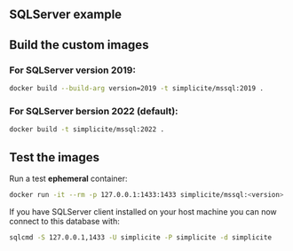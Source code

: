 SQLServer example
-----------------

Build the custom images
-----------------------

### For SQLServer version 2019:

```bash
docker build --build-arg version=2019 -t simplicite/mssql:2019 .
```

### For SQLServer bersion 2022 (default):

```bash
docker build -t simplicite/mssql:2022 .
```

Test the images
---------------

Run a test **ephemeral** container:

```bash
docker run -it --rm -p 127.0.0.1:1433:1433 simplicite/mssql:<version>
```

If you have SQLServer client installed on your host machine you can now connect to this database with:

```bash
sqlcmd -S 127.0.0.1,1433 -U simplicite -P simplicite -d simplicite
```

